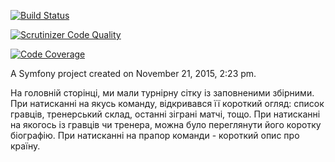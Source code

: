 
[![Build Status](https://travis-ci.org/zrayev/sf_football.svg?branch=dev)](https://travis-ci.org/zrayev/sf_football)

[![Scrutinizer Code Quality](https://scrutinizer-ci.com/g/zrayev/sf_football/badges/quality-score.png?b=dev)](https://scrutinizer-ci.com/g/zrayev/sf_football/?branch=dev)

[![Code Coverage](https://scrutinizer-ci.com/g/zrayev/sf_football/badges/coverage.png?b=dev)](https://scrutinizer-ci.com/g/zrayev/sf_football/?branch=dev)


A Symfony project created on November 21, 2015, 2:23 pm.

На головній сторінці, ми мали турнірну сітку із заповненими збірними. При натисканні на якусь команду, відкривався її короткий огляд: список гравців, тренерський склад, останні зіграні матчі, тощо. При натисканні на якогось із гравців чи тренера, можна було переглянути його коротку біографію. При натисканні на прапор команди - короткий опис про країну.